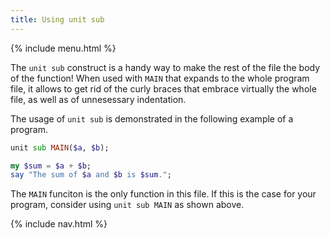 ```yaml
---
title: Using unit sub
---
```


{% include menu.html %}

The `unit sub` construct is a handy way to make the rest of the file the body of the function! When used with `MAIN` that expands to the whole program file, it allows to get rid of the curly braces that embrace virtually the whole file, as well as of unnesessary indentation.

The usage of `unit sub` is demonstrated in the following example of a program.

```raku
unit sub MAIN($a, $b);

my $sum = $a + $b;
say "The sum of $a and $b is $sum.";
```

The `MAIN` funciton is the only function in this file. If this is the case for your program, consider using `unit sub MAIN` as shown above.

{% include nav.html %}
